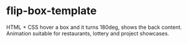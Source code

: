 # flip-box-template
HTML + CSS
hover a box and it turns 180deg, shows the back content. Animation suitable for restaurants, lottery and project showcases.
